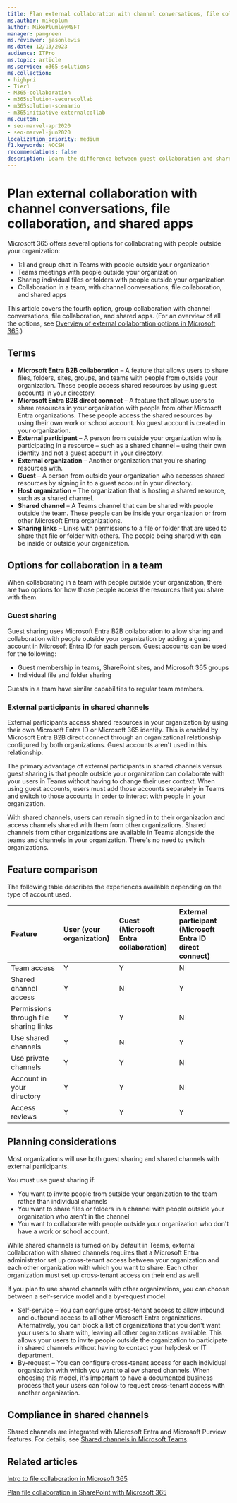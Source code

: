 ```yaml
---
title: Plan external collaboration with channel conversations, file collaboration, and shared apps
ms.author: mikeplum
author: MikePlumleyMSFT
manager: pamgreen
ms.reviewer: jasonlewis
ms.date: 12/13/2023
audience: ITPro
ms.topic: article
ms.service: o365-solutions
ms.collection:
- highpri
- Tier1
- M365-collaboration
- m365solution-securecollab
- m365solution-scenario
- m365initiative-externalcollab
ms.custom:
- seo-marvel-apr2020
- seo-marvel-jun2020
localization_priority: medium
f1.keywords: NOCSH
recommendations: false
description: Learn the difference between guest collaboration and shared channels in Teams and how to choose which one to use.
---
```


# Plan external collaboration with channel conversations, file collaboration, and shared apps

Microsoft 365 offers several options for collaborating with people outside your organization:

- 1:1 and group chat in Teams with people outside your organization
- Teams meetings with people outside your organization
- Sharing individual files or folders with people outside your organization
- Collaboration in a team, with channel conversations, file collaboration, and shared apps

This article covers the fourth option, group collaboration with channel conversations, file collaboration, and shared apps. (For an overview of all the options, see [Overview of external collaboration options in Microsoft 365](/microsoft-365/enterprise/external-guest-access).)

## Terms

- **Microsoft Entra B2B collaboration** – A feature that allows users to share files, folders, sites, groups, and teams with people from outside your organization. These people access shared resources by using guest accounts in your directory.
- **Microsoft Entra B2B direct connect** – A feature that allows users to share resources in your organization with people from other Microsoft Entra organizations. These people access the shared resources by using their own work or school account. No guest account is created in your organization.
- **External participant** – A person from outside your organization who is participating in a resource – such as a shared channel – using their own identity and not a guest account in your directory.
- **External organization** – Another organization that you're sharing resources with.
- **Guest** – A person from outside your organization who accesses shared resources by signing in to a guest account in your directory.
- **Host organization** – The organization that is hosting a shared resource, such as a shared channel.
- **Shared channel** – A Teams channel that can be shared with people outside the team. These people can be inside your organization or from other Microsoft Entra organizations.
- **Sharing links** – Links with permissions to a file or folder that are used to share that file or folder with others. The people being shared with can be inside or outside your organization.

## Options for collaboration in a team

When collaborating in a team with people outside your organization, there are two options for how those people access the resources that you share with them.

### Guest sharing

Guest sharing uses Microsoft Entra B2B collaboration to allow sharing and collaboration with people outside your organization by adding a guest account in Microsoft Entra ID for each person. Guest accounts can be used for the following:

- Guest membership in teams, SharePoint sites, and Microsoft 365 groups
- Individual file and folder sharing

Guests in a team have similar capabilities to regular team members.

### External participants in shared channels

External participants access shared resources in your organization by using their own Microsoft Entra ID or Microsoft 365 identity. This is enabled by Microsoft Entra B2B direct connect through an organizational relationship configured by both organizations. Guest accounts aren't used in this relationship.

The primary advantage of external participants in shared channels versus guest sharing is that people outside your organization can collaborate with your users in Teams without having to change their user context. When using guest accounts, users must add those accounts separately in Teams and switch to those accounts in order to interact with people in your organization.

With shared channels, users can remain signed in to their organization and access channels shared with them from other organizations. Shared channels from other organizations are available in Teams alongside the teams and channels in your organization. There's no need to switch organizations.

## Feature comparison

The following table describes the experiences available depending on the type of account used.

|Feature|User (your organization)|Guest (Microsoft Entra collaboration)|External participant (Microsoft Entra ID direct connect)|
|:-----|:-----|:------|:-------|
|Team access|Y|Y|N|
|Shared channel access|Y|N|Y|
|Permissions through file sharing links|Y|Y|N|
|Use shared channels|Y|N|Y|
|Use private channels|Y|Y|N|
|Account in your directory|Y|Y|N|
|Access reviews|Y|Y|Y|

## Planning considerations

Most organizations will use both guest sharing and shared channels with external participants.

You must use guest sharing if:

- You want to invite people from outside your organization to the team rather than individual channels
- You want to share files or folders in a channel with people outside your organization who aren't in the channel
- You want to collaborate with people outside your organization who don't have a work or school account.

While shared channels is turned on by default in Teams, external collaboration with shared channels requires that a Microsoft Entra administrator set up cross-tenant access between your organization and each other organization with which you want to share. Each other organization must set up cross-tenant access on their end as well.

If you plan to use shared channels with other organizations, you can choose between a self-service model and a by-request model.

- Self-service – You can configure cross-tenant access to allow inbound and outbound access to all other Microsoft Entra organizations. Alternatively, you can block a list of organizations that you don't want your users to share with, leaving all other organizations available. This allows your users to invite people outside the organization to participate in shared channels without having to contact your helpdesk or IT department.
- By-request – You can configure cross-tenant access for each individual organization with which you want to allow shared channels. When choosing this model, it's important to have a documented business process that your users can follow to request cross-tenant access with another organization.

## Compliance in shared channels

Shared channels are integrated with Microsoft Entra and Microsoft Purview features. For details, see [Shared channels in Microsoft Teams](/MicrosoftTeams/shared-channels#compliance-in-shared-channels).

## Related articles

[Intro to file collaboration in Microsoft 365](/sharepoint/intro-to-file-collaboration)

[Plan file collaboration in SharePoint with Microsoft 365](/sharepoint/deploy-file-collaboration)
